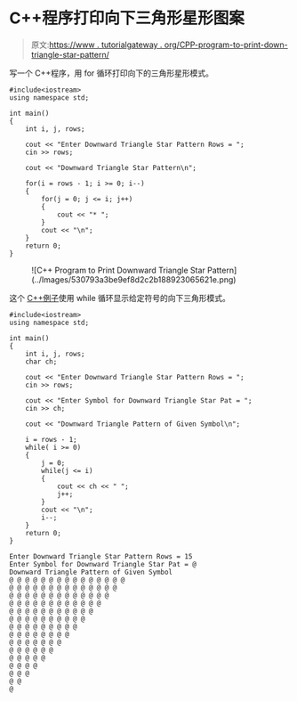 # C++程序打印向下三角形星形图案

> 原文:[https://www . tutorialgateway . org/CPP-program-to-print-down-triangle-star-pattern/](https://www.tutorialgateway.org/cpp-program-to-print-downward-triangle-star-pattern/)

写一个 C++程序，用 for 循环打印向下的三角形星形模式。

```
#include<iostream>
using namespace std;

int main()
{
	int i, j, rows;

    cout << "Enter Downward Triangle Star Pattern Rows = ";
    cin >> rows;

    cout << "Downward Triangle Star Pattern\n"; 

    for(i = rows - 1; i >= 0; i--)
    {
    	for(j = 0; j <= i; j++)
		{
            cout << "* ";
        }
        cout << "\n";
    }		
 	return 0;
}
```

<figure class="wp-block-image size-large">![C++ Program to Print Downward Triangle Star Pattern](../Images/530793a3be9ef8d2c2b188923065621e.png)</figure>

这个 [C++例子](https://www.tutorialgateway.org/cpp-programs/)使用 while 循环显示给定符号的向下三角形模式。

```
#include<iostream>
using namespace std;

int main()
{
	int i, j, rows;
    char ch;

    cout << "Enter Downward Triangle Star Pattern Rows = ";
    cin >> rows;

    cout << "Enter Symbol for Downward Triangle Star Pat = ";
    cin >> ch;

    cout << "Downward Triangle Pattern of Given Symbol\n"; 

    i = rows - 1;
    while( i >= 0)
    {
        j = 0; 
    	while(j <= i)
		{
            cout << ch << " ";
            j++;
        }
        cout << "\n";
        i--;
    }		
 	return 0;
}
```

```
Enter Downward Triangle Star Pattern Rows = 15
Enter Symbol for Downward Triangle Star Pat = @
Downward Triangle Pattern of Given Symbol
@ @ @ @ @ @ @ @ @ @ @ @ @ @ @ 
@ @ @ @ @ @ @ @ @ @ @ @ @ @ 
@ @ @ @ @ @ @ @ @ @ @ @ @ 
@ @ @ @ @ @ @ @ @ @ @ @ 
@ @ @ @ @ @ @ @ @ @ @ 
@ @ @ @ @ @ @ @ @ @ 
@ @ @ @ @ @ @ @ @ 
@ @ @ @ @ @ @ @ 
@ @ @ @ @ @ @ 
@ @ @ @ @ @ 
@ @ @ @ @ 
@ @ @ @ 
@ @ @ 
@ @ 
@ 
```